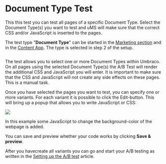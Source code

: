 # Document Type Test

This this test you can test all pages of a specific Document Type. Select the Document Type(s) you want to test and uMS will make sure that the correct CSS and/or JavaScript is inserted to the pages.

The test type "**Document Type**" can be started in the [Marketing section](/the-umarketingsuite-broad-overview/the-umarketingsuite-section/ "The uMarketingSuite section") and in the [Content App](/the-umarketingsuite-broad-overview/content-apps/ "Content apps"). The type is selected in step 2 of the setup.

![]()

The test allows you to select one or more Document Types within Umbraco. On all pages using the selected Document Type(s) the A/B Test will render the additional CSS and JavaScript you will enter. It is important to make sure that the CSS and JavaScript will not create any side effects on these pages. This is a manual task.

Once you have selected the pages you want to test, you can specify one or more variants. For each variant it is possible to click the Edit-button. This will bring up a popup that allows you to write JavaScript or CSS:

![](/media/o3epf4ta/javascript.png)

In this example some JavaScript to change the background-color of the webpage is added.

You can save and preview whether your code works by clicking **Save & preview**.

After you havecreate all variants you can go and start your A/B testing as written in the [Setting up the A/B test](/a-b-testing/setting-up-the-a-b-test/ "Setting up the A/B test") article.